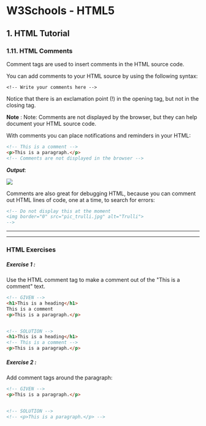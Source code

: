 # W3Schools - HTML5
## 1. HTML Tutorial

### 1.11. HTML Comments

Comment tags are used to insert comments in the HTML source code.

You can add comments to your HTML source by using the following syntax:

`<!-- Write your comments here -->`

Notice that there is an exclamation point (!) in the opening tag, but not in the closing tag.

**Note** : Note: Comments are not displayed by the browser, but they can help document your HTML source code.

With comments you can place notifications and reminders in your HTML:

```html
<!-- This is a comment -->
<p>This is a paragraph.</p>
<!-- Comments are not displayed in the browser -->
```

***Output***:

![](http://i67.tinypic.com/x37io6.png)

Comments are also great for debugging HTML, because you can comment out HTML lines of code, one at a time, to search for errors:


```html
<!-- Do not display this at the moment
<img border="0" src="pic_trulli.jpg" alt="Trulli">
-->
```

---
---

### HTML Exercises

##### Exercise 1 :

Use the HTML comment tag to make a comment out of the "This is a comment" text.

```html
<!-- GIVEN -->
<h1>This is a heading</h1>
This is a comment
<p>This is a paragraph.</p>


<!-- SOLUTION -->
<h1>This is a heading</h1>
<!-- This is a comment -->
<p>This is a paragraph.</p>
```

##### Exercise 2 :

Add comment tags around the paragraph:


```html
<!-- GIVEN -->
<p>This is a paragraph.</p>


<!-- SOLUTION -->
<!-- <p>This is a paragraph.</p> -->
```
